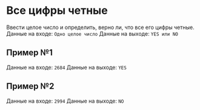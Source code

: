 # Все цифры четные
Ввести целое число и определить, верно ли, что все его цифры четные.
Данные на входе:	`Одно целое число`
Данные на выходе:	`YES или NO`

## Пример №1
Данные на входе:	`2684`
Данные на выходе:	`YES`

## Пример №2
Данные на входе:	`2994`
Данные на выходе:	`NO`